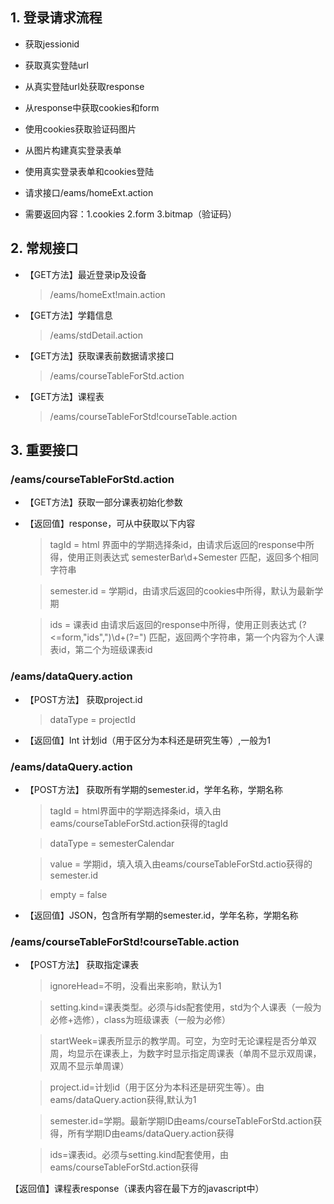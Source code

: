 ## 1. 登录请求流程
- 获取jessionid

- 获取真实登陆url

- 从真实登陆url处获取response

- 从response中获取cookies和form

- 使用cookies获取验证码图片

- 从图片构建真实登录表单

- 使用真实登录表单和cookies登陆

- 请求接口/eams/homeExt.action

- 需要返回内容：1.cookies 2.form 3.bitmap（验证码）


## 2. 常规接口
- 【GET方法】最近登录ip及设备 
	> /eams/homeExt!main.action

- 【GET方法】学籍信息
	> /eams/stdDetail.action
	
- 【GET方法】获取课表前数据请求接口 
	> /eams/courseTableForStd.action
	
- 【GET方法】课程表 
	> /eams/courseTableForStd!courseTable.action

## 3. 重要接口
### /eams/courseTableForStd.action
- 【GET方法】获取一部分课表初始化参数
- 【返回值】response，可从中获取以下内容

	>  tagId = html 界面中的学期选择条id，由请求后返回的response中所得，使用正则表达式 semesterBar\d+Semester 匹配，返回多个相同字符串

	> semester.id = 学期id，由请求后返回的cookies中所得，默认为最新学期

	> ids = 课表id 由请求后返回的response中所得，使用正则表达式 (?<=form,"ids",")\d+(?="\) 匹配，返回两个字符串，第一个内容为个人课表id，第二个为班级课表id

### /eams/dataQuery.action
- 【POST方法】 获取project.id 
	>  dataType = projectId

- 【返回值】Int 计划id（用于区分为本科还是研究生等）,一般为1

### /eams/dataQuery.action
-  【POST方法】 获取所有学期的semester.id，学年名称，学期名称

	> tagId = html界面中的学期选择条id，填入由eams/courseTableForStd.action获得的tagId

	> dataType = semesterCalendar

	> value = 学期id，填入填入由eams/courseTableForStd.actio获得的semester.id

	> empty = false

- 【返回值】JSON，包含所有学期的semester.id，学年名称，学期名称

### /eams/courseTableForStd!courseTable.action
- 【POST方法】 获取指定课表 

	> ignoreHead=不明，没看出来影响，默认为1

	> setting.kind=课表类型。必须与ids配套使用，std为个人课表（一般为必修+选修），class为班级课表（一般为必修） 

	> startWeek=课表所显示的教学周。可空，为空时无论课程是否分单双周，均显示在课表上，为数字时显示指定周课表（单周不显示双周课，双周不显示单周课）

	> project.id=计划id（用于区分为本科还是研究生等）。由eams/dataQuery.action获得,默认为1

	> semester.id=学期。最新学期ID由eams/courseTableForStd.action获得，所有学期ID由eams/dataQuery.action获得

	> ids=课表id。必须与setting.kind配套使用，由eams/courseTableForStd.action获得

【返回值】课程表response（课表内容在最下方的javascript中）
